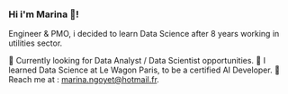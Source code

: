 ### Hi i'm Marina 👋!

<!--
**mngoyet/mngoyet** is a ✨ _special_ ✨ repository because its `README.md` (this file) appears on your GitHub profile.

-->
Engineer & PMO, i decided to learn Data Science after 8 years working in utilities sector. 

🔭 Currently looking for Data Analyst / Data Scientist opportunities. 
🚋 I learned Data Science at Le Wagon Paris, to be a certified AI Developer. 
📧 Reach me at : marina.ngoyet@hotmail.fr. 
